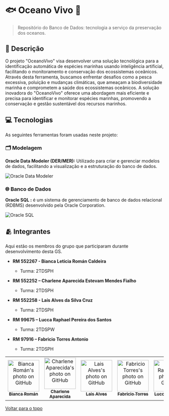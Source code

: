 # 🐟 Oceano Vivo 🌊

> Repositório do Banco de Dados: tecnologia a serviço da preservação dos oceanos.

## 📌 Descrição

O projeto "OceanoVivo" visa desenvolver uma solução tecnológica para a identificação automática de espécies marinhas usando inteligência artificial, facilitando o monitoramento e conservação dos ecossistemas oceânicos. Através desta ferramenta, buscamos enfrentar desafios como a pesca excessiva, poluição e mudanças climáticas, que ameaçam a biodiversidade marinha e comprometem a saúde dos ecossistemas oceânicos. A solução inovadora do "OceanoVivo" oferece uma abordagem mais eficiente e precisa para identificar e monitorar espécies marinhas, promovendo a conservação e gestão sustentável dos recursos marinhos.

## 💻 Tecnologias

As seguintes ferramentas foram usadas neste projeto:

### 🗂️ Modelagem
**Oracle Data Modeler (DER/MER):** Utilizado para criar e gerenciar modelos de dados, facilitando a visualização e a estruturação do banco de dados.

![Oracle Data Modeler](https://img.shields.io/badge/Oracle_Data_Modeler-F80000?style=for-the-badge&logo=oracle&logoColor=white)

### 🌐 Banco de Dados
**Oracle SQL :**  é um sistema de gerenciamento de banco de dados relacional (RDBMS) desenvolvido pela Oracle Corporation. 

![Oracle SQL](https://img.shields.io/badge/Oracle_SQL-F80000?style=for-the-badge&logo=oracle&logoColor=white)

## 🫂 Integrantes

Aqui estão os membros do grupo que participaram durante desenvolvimento desta GS.

* **RM 552267 - Bianca Leticia Román Caldeira**
  - Turma: 2TDSPH
    
* **RM 552252 – Charlene Aparecida Estevam Mendes Fialho**
  - Turma: 2TDSPH

* **RM 552258 - Laís Alves da Silva Cruz**
  - Turma: 2TDSPH

* **RM 99675 – Lucca Raphael Pereira dos Santos**
  - Turma: 2TDSPW

* **RM 97916 – Fabricio Torres Antonio**
  - Turma: 2TDSPH

<table>
  <tr>
        <td align="center">
      <a href="https://github.com/biancaroman">
        <img src="https://avatars.githubusercontent.com/u/128830935?v=4" width="100px;" border-radius='50%' alt="Bianca Román's photo on GitHub"/><br>
        <sub>
          <b>Bianca Román</b>
        </sub>
      </a>
    </td>
    <td align="center">
      <a href="https://github.com/charlenefialho">
        <img src="https://avatars.githubusercontent.com/u/94643076?v=4" width="100px;" border-radius='50%' alt="Charlene Aparecida's photo on GitHub"/><br>
        <sub>
          <b>Charlene Aparecida</b>
        </sub>
      </a>
    </td>
    <td align="center">
      <a href="https://github.com/laiscrz">
        <img src="https://avatars.githubusercontent.com/u/133046134?v=4" width="100px;" alt="Lais Alves's photo on GitHub"/><br>
        <sub>
          <b>Lais Alves</b>
        </sub>
      </a>
    </td>
     <td align="center">
      <a href="https://github.com/Fabs0602">
        <img src="https://avatars.githubusercontent.com/u/111320639?v=4" width="100px;" border-radius='50%' alt="Fabricio Torres's photo on GitHub"/><br>
        <sub>
          <b>Fabricio Torres</b>
        </sub>
      </a>
    </td>
    <td align="center">
      <a href="https://github.com/LuccaRaphael">
        <img src="https://avatars.githubusercontent.com/u/127765063?v=4" width="100px;" border-radius='50%' alt="Lucca Raphael's photo on GitHub"/><br>
        <sub>
          <b>Lucca Raphael</b>
        </sub>
      </a>
    </td>
  </tr>
</table>

<a href="#top">Voltar para o topo</a>
